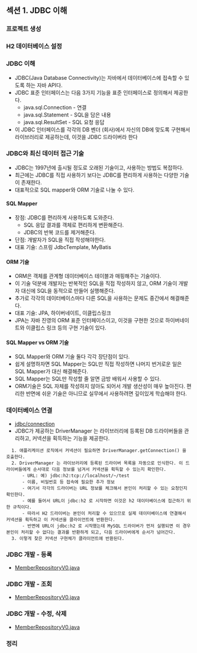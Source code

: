 ## 섹션 1. JDBC 이해

### 프로젝트 생성

### H2 데이터베이스 설정

### JDBC 이해

- JDBC(Java Database Connectivity)는 자바에서 데이터베이스에 접속할 수 있도록 하는 자바 API다.
- JDBC 표준 인터페이스는 다음 3가지 기능을 표준 인터페이스로 정의해서 제공한다.
    - java.sql.Connection - 연결
    - java.sql.Statement - SQL을 담은 내용
    - java.sql.ResultSet - SQL 요청 응답
- 이 JDBC 인터페이스를 각각의 DB 벤더 (회사)에서 자신의 DB에 맞도록 구현해서 라이브러리로 제공하는데, 이것을 JDBC 드라이버라 한다

### JDBC와 최신 데이터 접근 기술

- JDBC는 1997년에 출시될 정도로 오래된 기술이고, 사용하는 방법도 복잡하다.
- 최근에는 JDBC를 직접 사용하기 보다는 JDBC를 편리하게 사용하는 다양한 기술이 존재한다.
- 대표적으로 SQL mapper와 ORM 기술로 나눌 수 있다.

#### SQL Mapper

- 장점: JDBC를 편리하게 사용하도록 도와준다.
    - SQL 응답 결과를 객체로 편리하게 변환해준다.
    - JDBC의 반복 코드를 제거해준다.
- 단점: 개발자가 SQL을 직접 작성해야한다.
- 대표 기술: 스프링 JdbcTemplate, MyBatis

#### ORM 기술

- ORM은 객체를 관계형 데이터베이스 테이블과 매핑해주는 기술이다.
- 이 기술 덕분에 개발자는 반복적인 SQL을 직접 작성하지 않고, ORM 기술이 개발자 대신에 SQL을 동적으로 만들어 실행해준다.
- 추가로 각각의 데이터베이스마다 다른 SQL을 사용하는 문제도 중간에서 해결해준다.
- 대표 기술: JPA, 하이버네이트, 이클립스링크
- JPA는 자바 진영의 ORM 표준 인터페이스이고, 이것을 구현한 것으로 하이버네이트와 이클립스 링크 등의 구현 기술이 있다.

#### SQL Mapper vs ORM 기술

- SQL Mapper와 ORM 기술 둘다 각각 장단점이 있다.
- 쉽게 설명하자면 SQL Mapper는 SQL만 직접 작성하면 나머지 번거로운 일은 SQL Mapper가 대신 해결해준다.
- SQL Mapper는 SQL만 작성할 줄 알면 금방 배워서 사용할 수 있다.
- ORM기술은 SQL 자체를 작성하지 않아도 되어서 개발 생산성이 매우 높아진다. 편리한 반면에 쉬운 기술은 아니므로 실무에서 사용하려면 깊이있게 학습해야 한다.

### 데이터베이스 연결

- [jdbc/connection](https://github.com/spring-roadmap/spring-db1/tree/main/src/main/java/hello/jdbc/connection)
- JDBC가 제공하는 DriverManager 는 라이브러리에 등록된 DB 드라이버들을 관리하고, 커넥션을 획득하는 기능을 제공한다.

```text
  1. 애플리케이션 로직에서 커넥션이 필요하면 DriverManager.getConnection() 을 호출한다.
  2. DriverManager 는 라이브러리에 등록된 드라이버 목록을 자동으로 인식한다. 이 드라이버들에게 순서대로 다음 정보를 넘겨서 커넥션을 획득할 수 있는지 확인한다.
      - URL: 예) jdbc:h2:tcp://localhost/~/test
      - 이름, 비밀번호 등 접속에 필요한 추가 정보
      - 여기서 각각의 드라이버는 URL 정보를 체크해서 본인이 처리할 수 있는 요청인지 확인한다. 
      - 예를 들어서 URL이 jdbc:h2 로 시작하면 이것은 h2 데이터베이스에 접근하기 위한 규칙이다. 
      - 따라서 H2 드라이버는 본인이 처리할 수 있으므로 실제 데이터베이스에 연결해서 커넥션을 획득하고 이 커넥션을 클라이언트에 반환한다. 
      - 반면에 URL이 jdbc:h2 로 시작했는데 MySQL 드라이버가 먼저 실행되면 이 경우 본인이 처리할 수 없다는 결과를 반환하게 되고, 다음 드라이버에게 순서가 넘어간다.
  3. 이렇게 찾은 커넥션 구현체가 클라이언트에 반환된다.
```

### JDBC 개발 - 등록

- [MemberRepositoryV0.java](https://github.com/spring-roadmap/spring-db1/blob/main/src/main/java/hello/jdbc/repository/MemberRepositoryV0.java)

### JDBC 개발 - 조회

- [MemberRepositoryV0.java](https://github.com/spring-roadmap/spring-db1/blob/main/src/main/java/hello/jdbc/repository/MemberRepositoryV0.java)

### JDBC 개발 - 수정, 삭제

- [MemberRepositoryV0.java](https://github.com/spring-roadmap/spring-db1/blob/main/src/main/java/hello/jdbc/repository/MemberRepositoryV0.java)

### 정리

